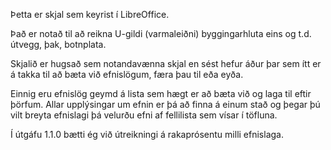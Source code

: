 Þetta er skjal sem keyrist í LibreOffice.

Það er notað til að reikna U-gildi (varmaleiðni) byggingarhluta eins og t.d. útvegg, þak, botnplata.

Skjalið er hugsað sem notandavænna skjal en sést hefur áður þar sem ítt er á takka til að bæta við efnislögum, færa þau til eða eyða.

Einnig eru efnislög geymd á lista sem hægt er að bæta við og laga til eftir þörfum. Allar upplýsingar um efnin er þá að finna á einum stað og þegar þú vilt breyta efnislagi þá velurðu efni af fellilista sem vísar í töfluna.

Í útgáfu 1.1.0 bætti ég við útreikningi á rakaprósentu milli efnislaga.
